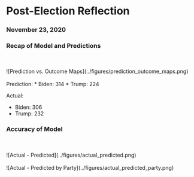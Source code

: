 # Post-Election Reflection
### November 23, 2020


### Recap of Model and Predictions
<br/>
<br/>
![Prediction vs. Outcome Maps](../figures/prediction_outcome_maps.png)
<br/>
<br/>
Prediction: 
* Biden: 314
* Trump: 224

Actual:
* Biden: 306
* Trump: 232

### Accuracy of Model
<br/>
<br/>
![Actual - Predicted](../figures/actual_predicted.png)
<br/>
<br/>
![Actual - Predicted by Party](../figures/actual_predicted_party.png)
<br/>
<br/>
